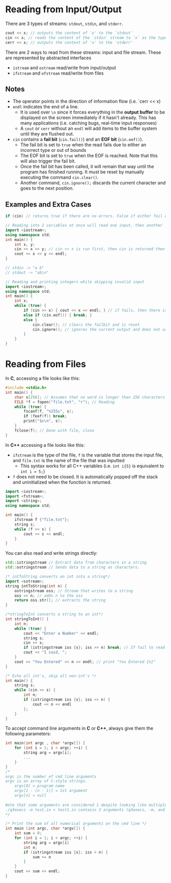 # Reading from Input/Output

There are 3 types of streams: `stdout`, `stdin`, and `stderr`.

```C++
cout << x; // outputs the content of 'x' to the `stdout`
cin << x; // reads the content of the `stdin` stream to `x` as the type of `x`
cerr << x; // outputs the content of 'x' to the 'stderr'
```

There are 2 ways to read from these streams: input and file stream. These are represented by abstracted interfaces

- `istream` and `ostream` read/write from input/output
- `ifstream` and `ofstream` read/write from files

## Notes

- The operator points in the direction of information flow (i.e. `cerr << x)
- `endl` indicates the end of a line.
    - It is used over `\n` since it forces everything in the **output buffer** to be displayed on the screen immediately if it hasn't already. This has many applications (i.e. catching bugs, real-time input responses)
    - A `cout` or `cerr` without an `endl` will add items to the buffer system until they are flushed out.
- `cin` contains a **fail bit** (`cin.fail()`) and an **EOF bit** (`cin.eof()`).
    - The fail bit is set to `true` when the read fails due to either an incorrect type or out of bounds
    - The EOF bit is set to `true` when the EOF is reached. Note that this will also trigger the fail bit.
    - Once the fail bit has been called, it will remain that way until the program has finished running. It must be reset by manually executing the command `cin.clear()`.
    - Another command, `cin.ignore();` discards the current character and goes to the next position.

## Examples and Extra Cases
```C++
if (cin) // returns true if there are no errors. False if either fail or EOF bits are true. 
```

```C++
// Reading into 2 variables at once will read one input, then another
import <iostream>;
using namespace std;
int main() {
	int x, y;
	cin >> x >> y; // cin >> x is run first, then cin is returned then >> y;
	cout << x << y << endl;
}

// stdin -> "a b"
// stdout -> "ab\n"
```

```C++
// Reading and printing integers while skipping invalid input
import <iostream>;
using namespace std;
int main() {
	int x;
	while (true) {
		if (cin >> x) { cout << x << endl; } // if fails, then there is a failbit
		else if (cin.eof()) { break; }
		else {
			cin.clear(); // clears the failbit and is reset
			cin.ignore(); // ignores the current output and does not use it
		}
	}
}
```

# Reading from Files

In **C**, accessing a file looks like this:

```C
#include <stdio.h>
int main() {
	char s[256]; // Assumes that no word is longer than 256 characters
	FILE *f = fopen("file.txt", "r"); // Reading
	while (true) {
		fscanf(f, "%255s", s);
		if (feof(f)) break;
		print("$s\n", s);
	}
	fclose(f); // Done with file, close
}
```

In **C++** accessing a file looks like this:

- `ifstream` is the type of the file, `f` is the variable that stores the input file, and `file.txt` is the name of the file that was inputted
    - This syntax works for all C++ variables (i.e. `int i{5}` is equivalent to `int i = 5;`)
- `f` does not need to be closed. It is automatically popped off the stack and uninitialized when the function is returned.

```C++
import <iostream>;
import <fstream>;
import <string>;
using namespace std;

int main() {
	ifstream f {"file.txt"};
	string s;
	while (f >> s) {
		cout << s << endl;
	}
}
```

You can also read and write strings directly:

```C++
std::istringstream // Extract data from characters in a string
std::ostringstream // Sends data to a string as characters.
```

```C++
/* intToString converts an int into a string*/
import <sstream>;
string intToString(int n) {
	ostringstream oss; // Stream that writes to a string
	oss << n; // adds n to the oss
	return oss.str(); // extracts the string
}
```

```C++
/*stringToInt converts a string to an int*/
int stringToInt() {
	int n;
	while (true) {
		cout << "Enter a Number" << endl;
		string s;
		cin >> s;
		if (istringstream iss {s}; iss >> n) break; // If fail to read a number, then break
		cout << "I said, ";
	}
	cout << "You Entered" << n << endl; // print "You Entered {n}"
}
```

```C++
/* Echo all int's, skip all non-int's */
int main() {
	string s;
	while (cin >> s) {
		int n;
		if (istringstream iss {s}; iss >> n) {
			cout << n << endl
		};
	}
}
```

To accept command line arguments in **C** or **C++**, always give them the following parameters:

```C++
int main(int argc , char *argv[]) {
	for (int i = 1; i < argc; ++i) {
		string arg = argv[i];
		...
	}
}
/*
argc is the number of cmd line arguments
argv is an array of C-style strings.
	argv[0] = program name
	argv[1 - (n - 1)] = 1st argument
	argv[n] = null
	
Note that some arguments are considered 1 despite looking like multiple 
./q3execs -m test.in < test1.in contains 3 arguments (q3execs, -m, and test.in < test1.in), not 5. 
*/
```

```C++
/* Print the sum of all numerical arguments on the cmd line */
int main (int argc, char *argv[]) {
	int sum = 0;
	for (int i = 1; i < argc; ++i) {
		string arg = argv[i]
		int n;
		if (istringstream iss {s}; iss > n) {
			sum += n
		}
	}
	cout << sum << endl;
}
```
